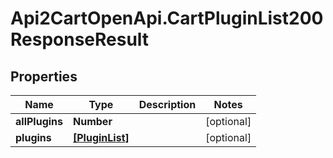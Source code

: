 # Api2CartOpenApi.CartPluginList200ResponseResult

## Properties

Name | Type | Description | Notes
------------ | ------------- | ------------- | -------------
**allPlugins** | **Number** |  | [optional] 
**plugins** | [**[PluginList]**](PluginList.md) |  | [optional] 



